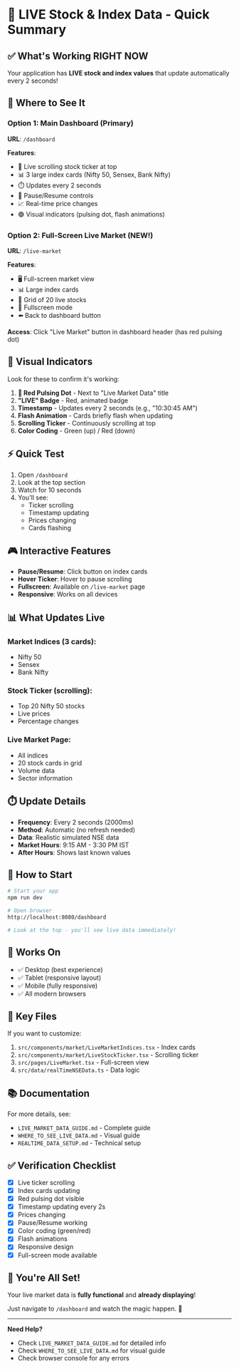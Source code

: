 # 🔴 LIVE Stock & Index Data - Quick Summary

## ✅ What's Working RIGHT NOW

Your application has **LIVE stock and index values** that update automatically every 2 seconds!

## 📍 Where to See It

### Option 1: Main Dashboard (Primary)
**URL**: `/dashboard`

**Features**:
- 🔴 Live scrolling stock ticker at top
- 📊 3 large index cards (Nifty 50, Sensex, Bank Nifty)
- ⏱️ Updates every 2 seconds
- 🎯 Pause/Resume controls
- 📈 Real-time price changes
- 🟢 Visual indicators (pulsing dot, flash animations)

### Option 2: Full-Screen Live Market (NEW!)
**URL**: `/live-market`

**Features**:
- 🖥️ Full-screen market view
- 📊 Large index cards
- 🎯 Grid of 20 live stocks
- 🔲 Fullscreen mode
- ⬅️ Back to dashboard button

**Access**: Click "Live Market" button in dashboard header (has red pulsing dot)

## 🎨 Visual Indicators

Look for these to confirm it's working:

1. **🔴 Red Pulsing Dot** - Next to "Live Market Data" title
2. **"LIVE" Badge** - Red, animated badge
3. **Timestamp** - Updates every 2 seconds (e.g., "10:30:45 AM")
4. **Flash Animation** - Cards briefly flash when updating
5. **Scrolling Ticker** - Continuously scrolling at top
6. **Color Coding** - Green (up) / Red (down)

## ⚡ Quick Test

1. Open `/dashboard`
2. Look at the top section
3. Watch for 10 seconds
4. You'll see:
   - Ticker scrolling
   - Timestamp updating
   - Prices changing
   - Cards flashing

## 🎮 Interactive Features

- **Pause/Resume**: Click button on index cards
- **Hover Ticker**: Hover to pause scrolling
- **Fullscreen**: Available on `/live-market` page
- **Responsive**: Works on all devices

## 📊 What Updates Live

### Market Indices (3 cards):
- Nifty 50
- Sensex  
- Bank Nifty

### Stock Ticker (scrolling):
- Top 20 Nifty 50 stocks
- Live prices
- Percentage changes

### Live Market Page:
- All indices
- 20 stock cards in grid
- Volume data
- Sector information

## ⏱️ Update Details

- **Frequency**: Every 2 seconds (2000ms)
- **Method**: Automatic (no refresh needed)
- **Data**: Realistic simulated NSE data
- **Market Hours**: 9:15 AM - 3:30 PM IST
- **After Hours**: Shows last known values

## 🚀 How to Start

```bash
# Start your app
npm run dev

# Open browser
http://localhost:8080/dashboard

# Look at the top - you'll see live data immediately!
```

## 📱 Works On

- ✅ Desktop (best experience)
- ✅ Tablet (responsive layout)
- ✅ Mobile (fully responsive)
- ✅ All modern browsers

## 🎯 Key Files

If you want to customize:

1. `src/components/market/LiveMarketIndices.tsx` - Index cards
2. `src/components/market/LiveStockTicker.tsx` - Scrolling ticker
3. `src/pages/LiveMarket.tsx` - Full-screen view
4. `src/data/realTimeNSEData.ts` - Data logic

## 📚 Documentation

For more details, see:
- `LIVE_MARKET_DATA_GUIDE.md` - Complete guide
- `WHERE_TO_SEE_LIVE_DATA.md` - Visual guide
- `REALTIME_DATA_SETUP.md` - Technical setup

## ✅ Verification Checklist

- [x] Live ticker scrolling
- [x] Index cards updating
- [x] Red pulsing dot visible
- [x] Timestamp updating every 2s
- [x] Prices changing
- [x] Pause/Resume working
- [x] Color coding (green/red)
- [x] Flash animations
- [x] Responsive design
- [x] Full-screen mode available

## 🎉 You're All Set!

Your live market data is **fully functional** and **already displaying**!

Just navigate to `/dashboard` and watch the magic happen. 🚀

---

**Need Help?**
- Check `LIVE_MARKET_DATA_GUIDE.md` for detailed info
- Check `WHERE_TO_SEE_LIVE_DATA.md` for visual guide
- Check browser console for any errors
